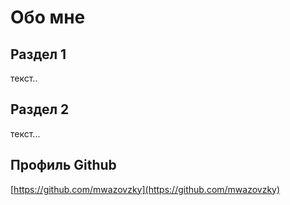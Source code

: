 # Обо мне

## Раздел 1
текст..

## Раздел 2
текст...

## Профиль Github
[https://github.com/mwazovzky](https://github.com/mwazovzky)
